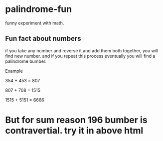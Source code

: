# palindrome-fun
funny experiment with math.

## Fun fact about numbers
if you take any number and reverse it and add them both together, you will find new number.
and if you repeat this process eventually you will find a palindrome bumber.

Example

354 + 453 = 807

807 + 708 = 1515

1515 + 5151 = 6666


# But for sum reason 196 bumber is contravertial. try it in above html
